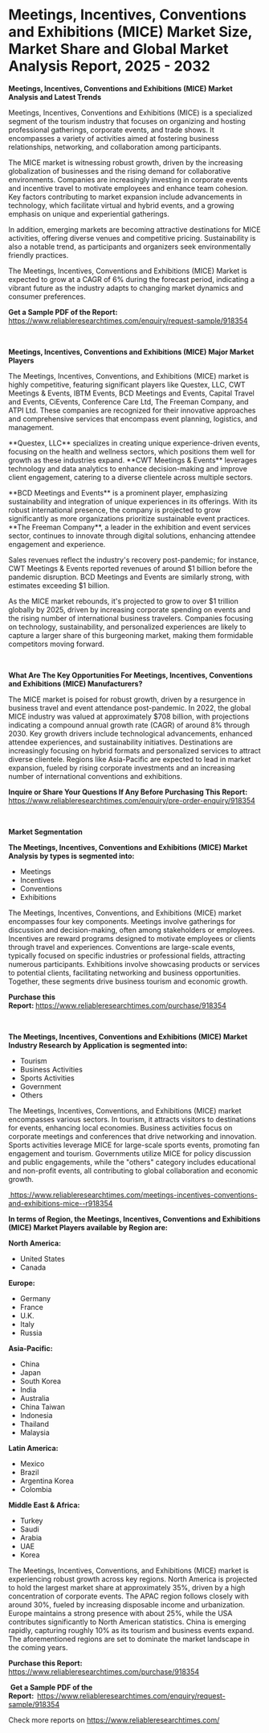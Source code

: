 <p><h1>Meetings, Incentives, Conventions and Exhibitions (MICE) Market Size, Market Share and Global Market Analysis Report, 2025 - 2032</h1></p><p><strong>Meetings, Incentives, Conventions and Exhibitions (MICE) Market Analysis and Latest Trends</strong></p>
<p><p>Meetings, Incentives, Conventions and Exhibitions (MICE) is a specialized segment of the tourism industry that focuses on organizing and hosting professional gatherings, corporate events, and trade shows. It encompasses a variety of activities aimed at fostering business relationships, networking, and collaboration among participants.</p><p>The MICE market is witnessing robust growth, driven by the increasing globalization of businesses and the rising demand for collaborative environments. Companies are increasingly investing in corporate events and incentive travel to motivate employees and enhance team cohesion. Key factors contributing to market expansion include advancements in technology, which facilitate virtual and hybrid events, and a growing emphasis on unique and experiential gatherings.</p><p>In addition, emerging markets are becoming attractive destinations for MICE activities, offering diverse venues and competitive pricing. Sustainability is also a notable trend, as participants and organizers seek environmentally friendly practices. </p><p>The Meetings, Incentives, Conventions and Exhibitions (MICE) Market is expected to grow at a CAGR of 6% during the forecast period, indicating a vibrant future as the industry adapts to changing market dynamics and consumer preferences.</p></p>
<p><strong>Get a Sample PDF of the Report:&nbsp;</strong> <a href="https://www.reliableresearchtimes.com/enquiry/request-sample/918354?utm_campaign=3059&utm_medium=2&utm_source=Github&utm_content=ia&utm_term=11032025&utm_id=meetings-incentives-conventions-and-exhibitions-mice">https://www.reliableresearchtimes.com/enquiry/request-sample/918354</a></p>
<p>&nbsp;</p>
<p><strong>Meetings, Incentives, Conventions and Exhibitions (MICE) Major Market Players</strong></p>
<p><p>The Meetings, Incentives, Conventions, and Exhibitions (MICE) market is highly competitive, featuring significant players like Questex, LLC, CWT Meetings & Events, IBTM Events, BCD Meetings and Events, Capital Travel and Events, CiEvents, Conference Care Ltd, The Freeman Company, and ATPI Ltd. These companies are recognized for their innovative approaches and comprehensive services that encompass event planning, logistics, and management.</p><p>**Questex, LLC** specializes in creating unique experience-driven events, focusing on the health and wellness sectors, which positions them well for growth as these industries expand. **CWT Meetings & Events** leverages technology and data analytics to enhance decision-making and improve client engagement, catering to a diverse clientele across multiple sectors.</p><p>**BCD Meetings and Events** is a prominent player, emphasizing sustainability and integration of unique experiences in its offerings. With its robust international presence, the company is projected to grow significantly as more organizations prioritize sustainable event practices. **The Freeman Company**, a leader in the exhibition and event services sector, continues to innovate through digital solutions, enhancing attendee engagement and experience.</p><p>Sales revenues reflect the industry's recovery post-pandemic; for instance, CWT Meetings & Events reported revenues of around $1 billion before the pandemic disruption. BCD Meetings and Events are similarly strong, with estimates exceeding $1 billion.</p><p>As the MICE market rebounds, it's projected to grow to over $1 trillion globally by 2025, driven by increasing corporate spending on events and the rising number of international business travelers. Companies focusing on technology, sustainability, and personalized experiences are likely to capture a larger share of this burgeoning market, making them formidable competitors moving forward.</p></p>
<p>&nbsp;</p>
<p><strong>What Are The Key Opportunities For Meetings, Incentives, Conventions and Exhibitions (MICE) Manufacturers?</strong></p>
<p><p>The MICE market is poised for robust growth, driven by a resurgence in business travel and event attendance post-pandemic. In 2022, the global MICE industry was valued at approximately $708 billion, with projections indicating a compound annual growth rate (CAGR) of around 8% through 2030. Key growth drivers include technological advancements, enhanced attendee experiences, and sustainability initiatives. Destinations are increasingly focusing on hybrid formats and personalized services to attract diverse clientele. Regions like Asia-Pacific are expected to lead in market expansion, fueled by rising corporate investments and an increasing number of international conventions and exhibitions.</p></p>
<p><strong>Inquire or Share Your Questions If Any Before Purchasing This Report:</strong> <a href="https://www.reliableresearchtimes.com/enquiry/pre-order-enquiry/918354?utm_campaign=3059&utm_medium=2&utm_source=Github&utm_content=ia&utm_term=11032025&utm_id=meetings-incentives-conventions-and-exhibitions-mice">https://www.reliableresearchtimes.com/enquiry/pre-order-enquiry/918354</a></p>
<p>&nbsp;</p>
<p><strong>Market Segmentation</strong></p>
<p><strong>The Meetings, Incentives, Conventions and Exhibitions (MICE) Market Analysis by types is segmented into:</strong></p>
<p><ul><li>Meetings</li><li>Incentives</li><li>Conventions</li><li>Exhibitions</li></ul></p>
<p><p>The Meetings, Incentives, Conventions, and Exhibitions (MICE) market encompasses four key components. Meetings involve gatherings for discussion and decision-making, often among stakeholders or employees. Incentives are reward programs designed to motivate employees or clients through travel and experiences. Conventions are large-scale events, typically focused on specific industries or professional fields, attracting numerous participants. Exhibitions involve showcasing products or services to potential clients, facilitating networking and business opportunities. Together, these segments drive business tourism and economic growth.</p></p>
<p><strong>Purchase this Report:&nbsp;</strong><a href="https://www.reliableresearchtimes.com/purchase/918354?utm_campaign=3059&utm_medium=2&utm_source=Github&utm_content=ia&utm_term=11032025&utm_id=meetings-incentives-conventions-and-exhibitions-mice">https://www.reliableresearchtimes.com/purchase/918354</a></p>
<p>&nbsp;</p>
<p><strong>The Meetings, Incentives, Conventions and Exhibitions (MICE) Market Industry Research by Application is segmented into:</strong></p>
<p><ul><li>Tourism</li><li>Business Activities</li><li>Sports Activities</li><li>Government</li><li>Others</li></ul></p>
<p><p>The Meetings, Incentives, Conventions, and Exhibitions (MICE) market encompasses various sectors. In tourism, it attracts visitors to destinations for events, enhancing local economies. Business activities focus on corporate meetings and conferences that drive networking and innovation. Sports activities leverage MICE for large-scale sports events, promoting fan engagement and tourism. Governments utilize MICE for policy discussion and public engagements, while the "others" category includes educational and non-profit events, all contributing to global collaboration and economic growth.</p></p>
<p><a href="https://www.reliableresearchtimes.com/meetings-incentives-conventions-and-exhibitions-mice--r918354?utm_campaign=3059&utm_medium=2&utm_source=Github&utm_content=ia&utm_term=11032025&utm_id=meetings-incentives-conventions-and-exhibitions-mice">&nbsp;https://www.reliableresearchtimes.com/meetings-incentives-conventions-and-exhibitions-mice--r918354</a></p>
<p><strong>In terms of Region, the Meetings, Incentives, Conventions and Exhibitions (MICE) Market Players available by Region are:</strong></p>
<p>
    <p> <strong> North America: </strong>
        <ul>
            <li>United States</li>
            <li>Canada</li>
        </ul>
        </p> 
    <p> <strong> Europe: </strong>
        <ul>
            <li>Germany</li>
            <li>France</li>
            <li>U.K.</li>
            <li>Italy</li>
            <li>Russia</li>
        </ul>
        </p> 
    <p> <strong> Asia-Pacific: </strong>
        <ul>
            <li>China</li>
            <li>Japan</li>
            <li>South Korea</li>
            <li>India</li>
            <li>Australia</li>
            <li>China Taiwan</li>
            <li>Indonesia</li>
            <li>Thailand</li>
            <li>Malaysia</li>
        </ul>
        </p> 
    <p> <strong> Latin America: </strong>
        <ul>
            <li>Mexico</li>
            <li>Brazil</li>
            <li>Argentina Korea</li>
            <li>Colombia</li>
        </ul>
        </p> 
    <p> <strong> Middle East & Africa: </strong>
        <ul>
            <li>Turkey</li>
            <li>Saudi</li>
            <li>Arabia</li>
            <li>UAE</li>
            <li>Korea</li>
        </ul>
    </p>
    </p>
<p><p>The Meetings, Incentives, Conventions, and Exhibitions (MICE) market is experiencing robust growth across key regions. North America is projected to hold the largest market share at approximately 35%, driven by a high concentration of corporate events. The APAC region follows closely with around 30%, fueled by increasing disposable income and urbanization. Europe maintains a strong presence with about 25%, while the USA contributes significantly to North American statistics. China is emerging rapidly, capturing roughly 10% as its tourism and business events expand. The aforementioned regions are set to dominate the market landscape in the coming years.</p></p>
<p><strong>Purchase this Report: </strong><a href="https://www.reliableresearchtimes.com/purchase/918354?utm_campaign=3059&utm_medium=2&utm_source=Github&utm_content=ia&utm_term=11032025&utm_id=meetings-incentives-conventions-and-exhibitions-mice">https://www.reliableresearchtimes.com/purchase/918354</a></p>
<p>&nbsp;<strong>Get a Sample PDF of the Report:&nbsp;&nbsp;</strong><a href="https://www.reliableresearchtimes.com/enquiry/request-sample/918354?utm_campaign=3059&utm_medium=2&utm_source=Github&utm_content=ia&utm_term=11032025&utm_id=meetings-incentives-conventions-and-exhibitions-mice">https://www.reliableresearchtimes.com/enquiry/request-sample/918354</a></p>
<p><strong></strong></p>
<p>Check more reports on <a href="https://www.reliableresearchtimes.com/?utm_campaign=3059&utm_medium=2&utm_source=Github&utm_content=ia&utm_term=11032025&utm_id=meetings-incentives-conventions-and-exhibitions-mice">https://www.reliableresearchtimes.com/</a></p>